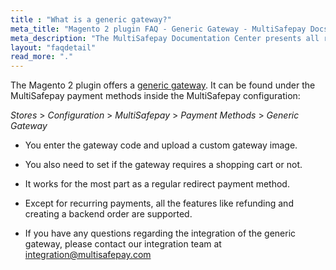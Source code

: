 ```yaml
---
title : "What is a generic gateway?"
meta_title: "Magento 2 plugin FAQ - Generic Gateway - MultiSafepay Docs"
meta_description: "The MultiSafepay Documentation Center presents all relevant information about our Plugins and API. You can also find support pages for payment methods, tools and general questions as well as the contact details of our Support and Integration Teams."
layout: "faqdetail"
read_more: "."
---
```


The Magento 2 plugin offers a [generic gateway](/faq/general/generic-gateways/).
It can be found under the MultiSafepay payment methods inside the MultiSafepay configuration:

_Stores_ > _Configuration_ > _MultiSafepay_ > _Payment Methods_ > _Generic Gateway_

- You enter the gateway code and upload a custom gateway image.
- You also need to set if the gateway requires a shopping cart or not.
- It works for the most part as a regular redirect payment method.
- Except for recurring payments, all the features like refunding and creating a backend order are supported.

- If you have any questions regarding the integration of the generic gateway, please contact our integration team at integration@multisafepay.com
